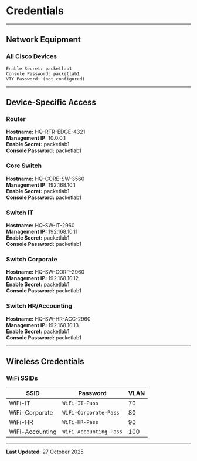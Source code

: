 # Credentials

---

## Network Equipment

### All Cisco Devices
```
Enable Secret: packetlab1
Console Password: packetlab1
VTY Password: (not configured)
```

---

## Device-Specific Access

### Router
**Hostname:** HQ-RTR-EDGE-4321  
**Management IP:** 10.0.0.1  
**Enable Secret:** packetlab1  
**Console Password:** packetlab1

### Core Switch
**Hostname:** HQ-CORE-SW-3560  
**Management IP:** 192.168.10.1  
**Enable Secret:** packetlab1  
**Console Password:** packetlab1

### Switch IT
**Hostname:** HQ-SW-IT-2960  
**Management IP:** 192.168.10.11  
**Enable Secret:** packetlab1  
**Console Password:** packetlab1

### Switch Corporate
**Hostname:** HQ-SW-CORP-2960  
**Management IP:** 192.168.10.12  
**Enable Secret:** packetlab1  
**Console Password:** packetlab1

### Switch HR/Accounting
**Hostname:** HQ-SW-HR-ACC-2960  
**Management IP:** 192.168.10.13  
**Enable Secret:** packetlab1  
**Console Password:** packetlab1

---

## Wireless Credentials 

### WiFi SSIDs

| SSID | Password | VLAN |
|------|----------|------|
| WiFi-IT | `WiFi-IT-Pass` | 70 |
| WiFi-Corporate | `WiFi-Corporate-Pass` | 80 |
| WiFi-HR | `WiFi-HR-Pass` | 90 |
| WiFi-Accounting | `WiFi-Accounting-Pass` | 100 |

---

**Last Updated:** 27 October 2025  